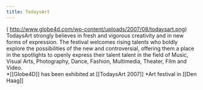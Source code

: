 ```yaml
---
title: TodaysArt
---
```

(  http://www.globe4d.com/wp-content/uploads/2007/08/todaysart.png)
TodaysArt strongly believes in fresh and vigorous creativity and in new forms of expression. The festival welcomes rising talents who boldly explore the possibilities of the new and controversial, offering them a place in the spotlights to openly express their talent talent in the field of Music, Visual Arts, Photography, Dance, Fashion, Multimedia, Theater, Film and Video.
\
*[[Globe4D]] has been exhibited at [[TodaysArt 2007]]
*Art festival in [[Den Haag]]
